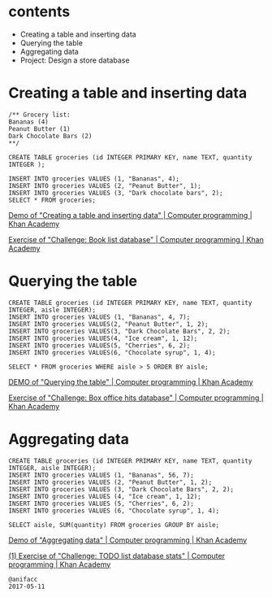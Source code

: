 # contents

- Creating a table and inserting data
- Querying the table
- Aggregating data
- Project: Design a store database

# Creating a table and inserting data

```
/** Grocery list:
Bananas (4)
Peanut Butter (1)
Dark Chocolate Bars (2)
**/

CREATE TABLE groceries (id INTEGER PRIMARY KEY, name TEXT, quantity INTEGER );

INSERT INTO groceries VALUES (1, "Bananas", 4);
INSERT INTO groceries VALUES (2, "Peanut Butter", 1);
INSERT INTO groceries VALUES (3, "Dark chocolate bars", 2);
SELECT * FROM groceries;
```

[Demo of "Creating a table and inserting data" | Computer programming | Khan Academy](https://www.khanacademy.org/computer-programming/demo-of-creating-a-table-and-inserting-data/4836832584728576)

[Exercise of "Challenge: Book list database" | Computer programming | Khan Academy](https://www.khanacademy.org/computer-programming/exercise-of-challenge-book-list-database/5800810009919488)

# Querying the table

```
CREATE TABLE groceries (id INTEGER PRIMARY KEY, name TEXT, quantity INTEGER, aisle INTEGER);
INSERT INTO groceries VALUES (1, "Bananas", 4, 7);
INSERT INTO groceries VALUES(2, "Peanut Butter", 1, 2);
INSERT INTO groceries VALUES(3, "Dark Chocolate Bars", 2, 2);
INSERT INTO groceries VALUES(4, "Ice cream", 1, 12);
INSERT INTO groceries VALUES(5, "Cherries", 6, 2);
INSERT INTO groceries VALUES(6, "Chocolate syrup", 1, 4);

SELECT * FROM groceries WHERE aisle > 5 ORDER BY aisle;
```

[DEMO of "Querying the table" | Computer programming | Khan Academy](https://www.khanacademy.org/computer-programming/demo-of-querying-the-table/4962674790957056)

[Exercise of "Challenge: Box office hits database" | Computer programming | Khan Academy](https://www.khanacademy.org/computer-programming/exercise-of-challenge-box-office-hits-database/4872605031792640)

# Aggregating data

```
CREATE TABLE groceries (id INTEGER PRIMARY KEY, name TEXT, quantity INTEGER, aisle INTEGER);
INSERT INTO groceries VALUES (1, "Bananas", 56, 7);
INSERT INTO groceries VALUES (2, "Peanut Butter", 1, 2);
INSERT INTO groceries VALUES (3, "Dark Chocolate Bars", 2, 2);
INSERT INTO groceries VALUES (4, "Ice cream", 1, 12);
INSERT INTO groceries VALUES (5, "Cherries", 6, 2);
INSERT INTO groceries VALUES (6, "Chocolate syrup", 1, 4);

SELECT aisle, SUM(quantity) FROM groceries GROUP BY aisle;
```

[Demo of "Aggregating data" | Computer programming | Khan Academy](https://www.khanacademy.org/computer-programming/demo-of-aggregating-data/6304343452876800)

[(1) Exercise of "Challenge: TODO list database stats" | Computer programming | Khan Academy](https://www.khanacademy.org/computer-programming/exercise-of-challenge-todo-list-database-stats/4680807361609728)

```
@anifacc
2017-05-11
```
